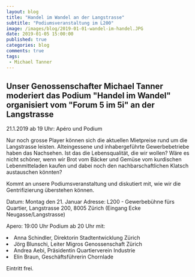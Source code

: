 ```yaml
---
layout: blog
title: "Handel im Wandel an der Langstrasse"
subtitle: "Podiumsveranstaltung im L200"
image: /images/blog/2019-01-01-wandel-im-handel.JPG
date: 2019-01-05 15:00:00
published: true
categories: blog
comments: true
tags:
 - Michael Tanner
---
```

<h2>Unser Genossenschafter Michael Tanner moderiert das Podium "Handel im Wandel" organisiert vom "Forum 5 im 5i" an der Langstrasse</h2>

21.1.2019 ab 19 Uhr: Apéro und Podium

Nur noch grosse Player können sich die aktuellen Mietpreise rund um die Langstrasse leisten. Alteingessene und inhabergeführte Gewerbebetriebe haben das Nachsehen. Ist das die Lebensqualität, die wir wollen? Wäre es nicht schöner, wenn wir Brot vom Bäcker und Gemüse vom kurdischen Lebenmitteladen kaufen und dabei noch den nachbarschaftlichen Klatsch austauschen könnten?

Kommt an unsere Podiumsveranstaltung und diskutiert mit, wie wir die Gentrifizierung überstehen können.

Datum: Montag den 21. Januar
Adresse: L200 - Gewerbebühne fürs Quartier, Langstrasse 200, 8005 Zürich (Eingang Ecke Neugasse/Langstrasse)

Apero: 19:00 Uhr
Podium ab 20 Uhr mit:

<li>    Anna Schindler, Direktorin Stadtentwicklung Zürich
<li>    Jörg Blunschi, Leiter Migros Genossenschaft Zürich
<li>    Andrea Aebi, Präsidentin Quartierverein Industrie
<li>    Elin Braun, Geschäftsführerin Chornlade

Eintritt frei.

